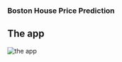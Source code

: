 ### Boston House Price Prediction
## The app
![the app](https://github.com/sanjeevrana90/BostonHousePrediction/assets/122264554/69b83881-5885-4bf0-8734-9787f7224ab6)
